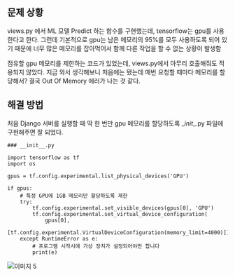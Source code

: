 <h2>문제 상황</h2>

views.py 에서 ML 모델 Predict 하는 함수를 구현했는데, tensorflow는 gpu를 사용한다고 한다. 그런데 기본적으로 gpu는 남은 메모리의 95%를 모두 사용하도록 되어 있기 때문에 너무 많은 메모리를 잡아먹어서 함께 다른 작업을 할 수 없는 상황이 발생함

점유할 gpu 메모리를 제한하는 코드가 있었는데, views.py에서 아무리 호출해줘도 적용되지 않았다. 지금 와서 생각해보니 처음에는 됐는데 매번 요청할 때마다 메모리를 할당해서? 결국 Out Of Memory 에러가 나는 것 같다.



<h2>해결 방법</h2>

처음 Django 서버를 실행할 때 딱 한 번만 gpu 메모리를 할당하도록 \__init__.py 파일에 구현해주면 잘 되었다.

```
### __init__.py

import tensorflow as tf
import os

gpus = tf.config.experimental.list_physical_devices('GPU')

if gpus:
    # 특정 GPU에 1GB 메모리만 할당하도록 제한
    try:
        tf.config.experimental.set_visible_devices(gpus[0], 'GPU')
        tf.config.experimental.set_virtual_device_configuration(
            gpus[0],
            [tf.config.experimental.VirtualDeviceConfiguration(memory_limit=4000)])
    except RuntimeError as e:
        # 프로그램 시작시에 가상 장치가 설정되어야만 합니다
        print(e)
```

![이미지 5](https://user-images.githubusercontent.com/30336831/101454233-f89d1b00-3973-11eb-8847-9662e800a6ae.png)

